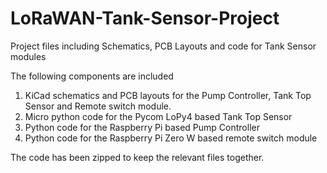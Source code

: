 # LoRaWAN-Tank-Sensor-Project
Project files including Schematics, PCB Layouts and code for Tank Sensor modules

The following components are included
1)  KiCad schematics and PCB layouts for the Pump Controller, Tank Top Sensor and Remote switch module.
2)  Micro python code for the Pycom LoPy4 based Tank Top Sensor
3)  Python code for the Raspberry Pi based Pump Controller
4)  Python code for the Raspberry Pi Zero W based remote switch module

The code has been zipped to keep the relevant files together.
